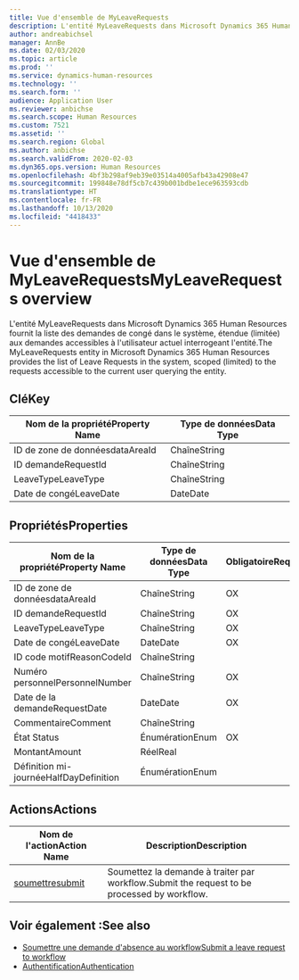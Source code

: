 ```yaml
---
title: Vue d'ensemble de MyLeaveRequests
description: L'entité MyLeaveRequests dans Microsoft Dynamics 365 Human Resources fournit la liste des demandes de congé dans le système, étendue (limitée) aux demandes accessibles à l'utilisateur actuel interrogeant l'entité.
author: andreabichsel
manager: AnnBe
ms.date: 02/03/2020
ms.topic: article
ms.prod: ''
ms.service: dynamics-human-resources
ms.technology: ''
ms.search.form: ''
audience: Application User
ms.reviewer: anbichse
ms.search.scope: Human Resources
ms.custom: 7521
ms.assetid: ''
ms.search.region: Global
ms.author: anbichse
ms.search.validFrom: 2020-02-03
ms.dyn365.ops.version: Human Resources
ms.openlocfilehash: 4bf3b298af9eb39e03514a4005afb43a42908e47
ms.sourcegitcommit: 199848e78df5cb7c439b001bdbe1ece963593cdb
ms.translationtype: HT
ms.contentlocale: fr-FR
ms.lasthandoff: 10/13/2020
ms.locfileid: "4418433"
---
```

# <a name="myleaverequests-overview"></a><span data-ttu-id="004d5-103">Vue d'ensemble de MyLeaveRequests</span><span class="sxs-lookup"><span data-stu-id="004d5-103">MyLeaveRequests overview</span></span>

<span data-ttu-id="004d5-104">L'entité MyLeaveRequests dans Microsoft Dynamics 365 Human Resources fournit la liste des demandes de congé dans le système, étendue (limitée) aux demandes accessibles à l'utilisateur actuel interrogeant l'entité.</span><span class="sxs-lookup"><span data-stu-id="004d5-104">The MyLeaveRequests entity in Microsoft Dynamics 365 Human Resources provides the list of Leave Requests in the system, scoped (limited) to the requests accessible to the current user querying the entity.</span></span>

## <a name="key"></a><span data-ttu-id="004d5-105">Clé</span><span class="sxs-lookup"><span data-stu-id="004d5-105">Key</span></span>

  | <span data-ttu-id="004d5-106">Nom de la propriété</span><span class="sxs-lookup"><span data-stu-id="004d5-106">Property Name</span></span> | <span data-ttu-id="004d5-107">Type de données</span><span class="sxs-lookup"><span data-stu-id="004d5-107">Data Type</span></span> |
  |---------------|-----------|
  | <span data-ttu-id="004d5-108">ID de zone de données</span><span class="sxs-lookup"><span data-stu-id="004d5-108">dataAreaId</span></span>    | <span data-ttu-id="004d5-109">Chaîne</span><span class="sxs-lookup"><span data-stu-id="004d5-109">String</span></span>    |
  | <span data-ttu-id="004d5-110">ID demande</span><span class="sxs-lookup"><span data-stu-id="004d5-110">RequestId</span></span>     | <span data-ttu-id="004d5-111">Chaîne</span><span class="sxs-lookup"><span data-stu-id="004d5-111">String</span></span>    |
  | <span data-ttu-id="004d5-112">LeaveType</span><span class="sxs-lookup"><span data-stu-id="004d5-112">LeaveType</span></span>     | <span data-ttu-id="004d5-113">Chaîne</span><span class="sxs-lookup"><span data-stu-id="004d5-113">String</span></span>    |
  | <span data-ttu-id="004d5-114">Date de congé</span><span class="sxs-lookup"><span data-stu-id="004d5-114">LeaveDate</span></span>     | <span data-ttu-id="004d5-115">Date</span><span class="sxs-lookup"><span data-stu-id="004d5-115">Date</span></span>      |
  
## <a name="properties"></a><span data-ttu-id="004d5-116">Propriétés</span><span class="sxs-lookup"><span data-stu-id="004d5-116">Properties</span></span>

  | <span data-ttu-id="004d5-117">Nom de la propriété</span><span class="sxs-lookup"><span data-stu-id="004d5-117">Property Name</span></span>     | <span data-ttu-id="004d5-118">Type de données</span><span class="sxs-lookup"><span data-stu-id="004d5-118">Data Type</span></span> | <span data-ttu-id="004d5-119">Obligatoire</span><span class="sxs-lookup"><span data-stu-id="004d5-119">Required</span></span> |
  |-------------------|-----------|----------|
  | <span data-ttu-id="004d5-120">ID de zone de données</span><span class="sxs-lookup"><span data-stu-id="004d5-120">dataAreaId</span></span>        | <span data-ttu-id="004d5-121">Chaîne</span><span class="sxs-lookup"><span data-stu-id="004d5-121">String</span></span>    | <span data-ttu-id="004d5-122">O</span><span class="sxs-lookup"><span data-stu-id="004d5-122">X</span></span>        |
  | <span data-ttu-id="004d5-123">ID demande</span><span class="sxs-lookup"><span data-stu-id="004d5-123">RequestId</span></span>         | <span data-ttu-id="004d5-124">Chaîne</span><span class="sxs-lookup"><span data-stu-id="004d5-124">String</span></span>    | <span data-ttu-id="004d5-125">O</span><span class="sxs-lookup"><span data-stu-id="004d5-125">X</span></span>        |
  | <span data-ttu-id="004d5-126">LeaveType</span><span class="sxs-lookup"><span data-stu-id="004d5-126">LeaveType</span></span>         | <span data-ttu-id="004d5-127">Chaîne</span><span class="sxs-lookup"><span data-stu-id="004d5-127">String</span></span>    | <span data-ttu-id="004d5-128">O</span><span class="sxs-lookup"><span data-stu-id="004d5-128">X</span></span>        |
  | <span data-ttu-id="004d5-129">Date de congé</span><span class="sxs-lookup"><span data-stu-id="004d5-129">LeaveDate</span></span>         | <span data-ttu-id="004d5-130">Date</span><span class="sxs-lookup"><span data-stu-id="004d5-130">Date</span></span>      | <span data-ttu-id="004d5-131">O</span><span class="sxs-lookup"><span data-stu-id="004d5-131">X</span></span>        |
  | <span data-ttu-id="004d5-132">ID code motif</span><span class="sxs-lookup"><span data-stu-id="004d5-132">ReasonCodeId</span></span>      | <span data-ttu-id="004d5-133">Chaîne</span><span class="sxs-lookup"><span data-stu-id="004d5-133">String</span></span>    |          |
  | <span data-ttu-id="004d5-134">Numéro personnel</span><span class="sxs-lookup"><span data-stu-id="004d5-134">PersonnelNumber</span></span>   | <span data-ttu-id="004d5-135">Chaîne</span><span class="sxs-lookup"><span data-stu-id="004d5-135">String</span></span>    | <span data-ttu-id="004d5-136">O</span><span class="sxs-lookup"><span data-stu-id="004d5-136">X</span></span>        |
  | <span data-ttu-id="004d5-137">Date de la demande</span><span class="sxs-lookup"><span data-stu-id="004d5-137">RequestDate</span></span>       | <span data-ttu-id="004d5-138">Date</span><span class="sxs-lookup"><span data-stu-id="004d5-138">Date</span></span>      | <span data-ttu-id="004d5-139">O</span><span class="sxs-lookup"><span data-stu-id="004d5-139">X</span></span>        |
  | <span data-ttu-id="004d5-140">Commentaire</span><span class="sxs-lookup"><span data-stu-id="004d5-140">Comment</span></span>           | <span data-ttu-id="004d5-141">Chaîne</span><span class="sxs-lookup"><span data-stu-id="004d5-141">String</span></span>    |          |
  | <span data-ttu-id="004d5-142">État </span><span class="sxs-lookup"><span data-stu-id="004d5-142">Status</span></span>            | <span data-ttu-id="004d5-143">Énumération</span><span class="sxs-lookup"><span data-stu-id="004d5-143">Enum</span></span>      | <span data-ttu-id="004d5-144">O</span><span class="sxs-lookup"><span data-stu-id="004d5-144">X</span></span>        |
  | <span data-ttu-id="004d5-145">Montant</span><span class="sxs-lookup"><span data-stu-id="004d5-145">Amount</span></span>            | <span data-ttu-id="004d5-146">Réel</span><span class="sxs-lookup"><span data-stu-id="004d5-146">Real</span></span>      |          |
  | <span data-ttu-id="004d5-147">Définition mi-journée</span><span class="sxs-lookup"><span data-stu-id="004d5-147">HalfDayDefinition</span></span> | <span data-ttu-id="004d5-148">Énumération</span><span class="sxs-lookup"><span data-stu-id="004d5-148">Enum</span></span>      |          |

## <a name="actions"></a><span data-ttu-id="004d5-149">Actions</span><span class="sxs-lookup"><span data-stu-id="004d5-149">Actions</span></span>

 | <span data-ttu-id="004d5-150">Nom de l'action</span><span class="sxs-lookup"><span data-stu-id="004d5-150">Action Name</span></span>                               | <span data-ttu-id="004d5-151">Description</span><span class="sxs-lookup"><span data-stu-id="004d5-151">Description</span></span>                                     |
 |-------------------------------------------|-------------------------------------------------|
 | [<span data-ttu-id="004d5-152">soumettre</span><span class="sxs-lookup"><span data-stu-id="004d5-152">submit</span></span>](hr-developer-api-myleaverequests-submit.md)   | <span data-ttu-id="004d5-153">Soumettez la demande à traiter par workflow.</span><span class="sxs-lookup"><span data-stu-id="004d5-153">Submit the request to be processed by workflow.</span></span> |

## <a name="see-also"></a><span data-ttu-id="004d5-154">Voir également :</span><span class="sxs-lookup"><span data-stu-id="004d5-154">See also</span></span>

- [<span data-ttu-id="004d5-155">Soumettre une demande d'absence au workflow</span><span class="sxs-lookup"><span data-stu-id="004d5-155">Submit a leave request to workflow</span></span>](hr-developer-api-myleaverequests-submit.md)
- [<span data-ttu-id="004d5-156">Authentification</span><span class="sxs-lookup"><span data-stu-id="004d5-156">Authentication</span></span>](hr-developer-api-authentication.md)